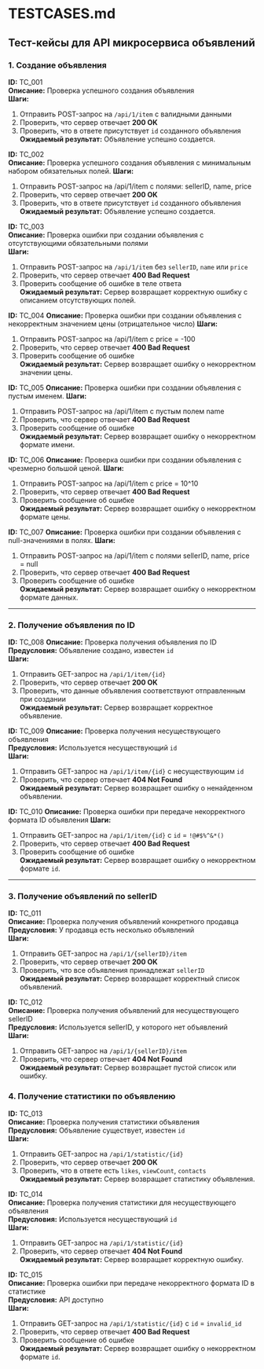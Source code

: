 # TESTCASES.md

## Тест-кейсы для API микросервиса объявлений

### 1. Создание объявления
**ID:** TC_001  
**Описание:** Проверка успешного создания объявления  
**Шаги:**  
1. Отправить POST-запрос на `/api/1/item` с валидными данными 
2. Проверить, что сервер отвечает **200 OK** 
3. Проверить, что в ответе присутствует `id` созданного объявления  
**Ожидаемый результат:**  Объявление успешно создается.  

**ID:** TC_002  
**Описание:** Проверка успешного создания объявления с минимальным набором обязательных полей.
**Шаги:**  
1. Отправить POST-запрос на /api/1/item с полями: sellerID, name, price
2. Проверить, что сервер отвечает **200 OK** 
3. Проверить, что в ответе присутствует `id` созданного объявления  
**Ожидаемый результат:**  Объявление успешно создается.

**ID:** TC_003  
**Описание:** Проверка ошибки при создании объявления с отсутствующими обязательными полями  
**Шаги:**  
1. Отправить POST-запрос на `/api/1/item` без `sellerID`, `name` или `price`
2. Проверить, что сервер отвечает **400 Bad Request**  
3. Проверить сообщение об ошибке в теле ответа  
**Ожидаемый результат:** Сервер возвращает корректную ошибку с описанием отсутствующих полей.  

**ID:** TC_004
**Описание:** Проверка ошибки при создании объявления с некорректным значением цены (отрицательное число)
**Шаги:**  
1. Отправить POST-запрос на /api/1/item с price = -100
2. Проверить, что сервер отвечает **400 Bad Request**  
3. Проверить сообщение об ошибке  
**Ожидаемый результат:** Сервер возвращает ошибку о некорректном значении цены.

**ID:** TC_005
**Описание:** Проверка ошибки при создании объявления с пустым именем.
**Шаги:**  
1. Отправить POST-запрос на /api/1/item с пустым полем name
2. Проверить, что сервер отвечает **400 Bad Request**  
3. Проверить сообщение об ошибке  
**Ожидаемый результат:**  Сервер возвращает ошибку о некорректном формате имени.

**ID:** TC_006
**Описание:** Проверка ошибки при создании объявления с чрезмерно большой ценой.
**Шаги:**  
1. Отправить POST-запрос на /api/1/item с price = 10^10
2. Проверить, что сервер отвечает **400 Bad Request**  
3. Проверить сообщение об ошибке  
**Ожидаемый результат:**  Сервер возвращает ошибку о некорректном формате цены.

**ID:** TC_007
**Описание:** Проверка ошибки при создании объявления с null-значениями в полях.
**Шаги:**  
1. Отправить POST-запрос на /api/1/item с полями sellerID, name, price = null
2. Проверить, что сервер отвечает **400 Bad Request**  
3. Проверить сообщение об ошибке  
**Ожидаемый результат:**  Сервер возвращает ошибку о некорректном формате данных.

---

### 2. Получение объявления по ID

**ID:** TC_008
**Описание:** Проверка получения объявления по ID  
**Предусловия:** Объявление создано, известен `id`  
**Шаги:**  
1. Отправить GET-запрос на `/api/1/item/{id}`
2. Проверить, что сервер отвечает **200 OK**
3. Проверить, что данные объявления соответствуют отправленным при создании  
**Ожидаемый результат:** Сервер возвращает корректное объявление.  

**ID:** TC_009
**Описание:** Проверка получения несуществующего объявления  
**Предусловия:** Используется несуществующий `id`  
**Шаги:**  
1. Отправить GET-запрос на `/api/1/item/{id}` с несуществующим `id`
2. Проверить, что сервер отвечает **404 Not Found**  
**Ожидаемый результат:** Сервер возвращает ошибку о ненайденном объявлении.  

**ID:** TC_010
**Описание:** Проверка ошибки при передаче некорректного формата ID объявления
**Шаги:**  
1. Отправить GET-запрос на `/api/1/item/{id}` с `id` = `!@#$%^&*()`
2. Проверить, что сервер отвечает **400 Bad Request**  
3. Проверить сообщение об ошибке  
**Ожидаемый результат:** Сервер возвращает ошибку о некорректном формате `id`.  

---

### 3. Получение объявлений по sellerID

**ID:** TC_011  
**Описание:** Проверка получения объявлений конкретного продавца  
**Предусловия:** У продавца есть несколько объявлений  
**Шаги:**  
1. Отправить GET-запрос на `/api/1/{sellerID}/item`
2. Проверить, что сервер отвечает **200 OK** 
3. Проверить, что все объявления принадлежат `sellerID`  
**Ожидаемый результат:** Сервер возвращает корректный список объявлений.  

**ID:** TC_012  
**Описание:** Проверка получения объявлений для несуществующего sellerID  
**Предусловия:** Используется sellerID, у которого нет объявлений  
**Шаги:**  
1. Отправить GET-запрос на `/api/1/{sellerID}/item`
2. Проверить, что сервер отвечает **404 Not Found**  
**Ожидаемый результат:** Сервер возвращает пустой список или ошибку.  

### 4. Получение статистики по объявлению

**ID:** TC_013  
**Описание:** Проверка получения статистики объявления  
**Предусловия:** Объявление существует, известен `id`  
**Шаги:**  
1. Отправить GET-запрос на `/api/1/statistic/{id}`
2. Проверить, что сервер отвечает **200 OK** 
3. Проверить, что в ответе есть `likes`, `viewCount`, `contacts`  
**Ожидаемый результат:** Сервер возвращает статистику объявления.  

**ID:** TC_014  
**Описание:** Проверка получения статистики для несуществующего объявления  
**Предусловия:** Используется несуществующий `id`  
**Шаги:**  
1. Отправить GET-запрос на `/api/1/statistic/{id}`
2. Проверить, что сервер отвечает **404 Not Found**  
**Ожидаемый результат:** Сервер возвращает корректную ошибку.  

**ID:** TC_015  
**Описание:** Проверка ошибки при передаче некорректного формата ID в статистике  
**Предусловия:** API доступно  
**Шаги:**  
1. Отправить GET-запрос на `/api/1/statistic/{id}` с `id` = `invalid_id`
2. Проверить, что сервер отвечает **400 Bad Request**  
3. Проверить сообщение об ошибке  
**Ожидаемый результат:** Сервер возвращает ошибку о некорректном формате `id`.